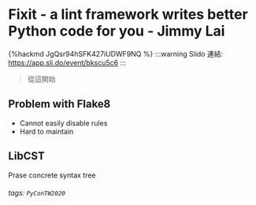# Fixit - a lint framework writes better Python code for you - Jimmy Lai

{%hackmd JgQsr94hSFK427iUDWF9NQ %}
:::warning
Slido 連結: https://app.sli.do/event/bkscu5c6
:::

> 從這開始

## Problem with Flake8

* Cannot easily disable rules
* Hard to maintain

## LibCST

Prase concrete syntax tree
      
###### tags: `PyConTW2020`
